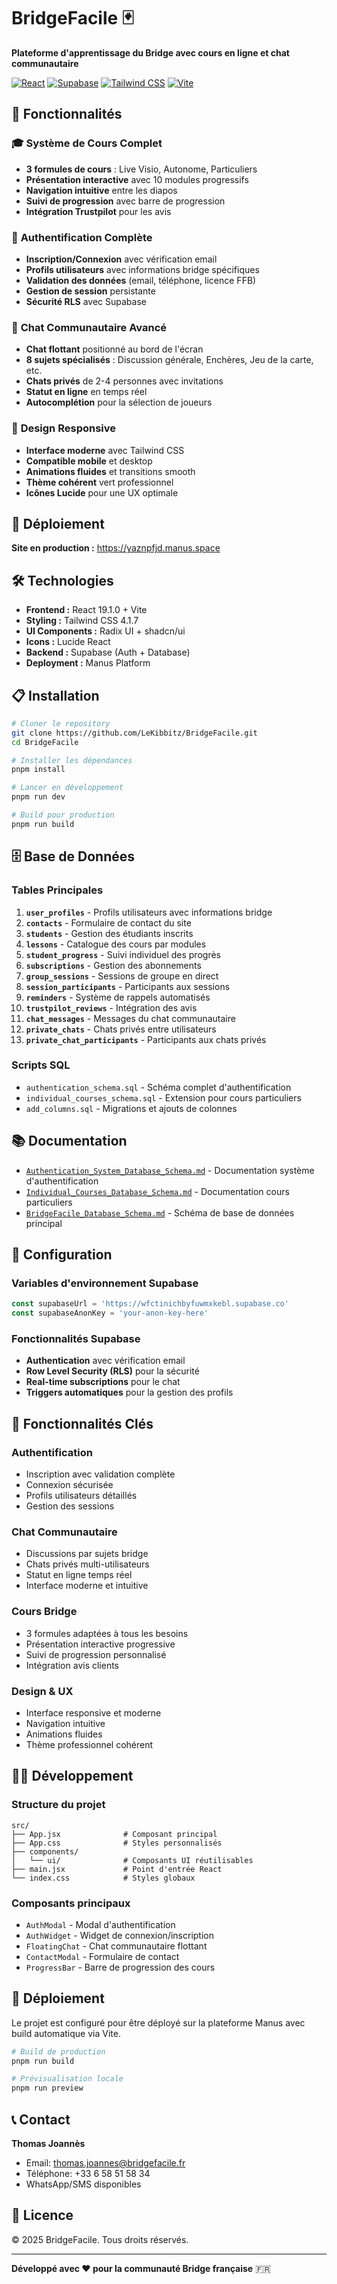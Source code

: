 # BridgeFacile 🃏

**Plateforme d'apprentissage du Bridge avec cours en ligne et chat communautaire**

[![React](https://img.shields.io/badge/React-19.1.0-blue.svg)](https://reactjs.org/)
[![Supabase](https://img.shields.io/badge/Supabase-Auth%20%26%20Database-green.svg)](https://supabase.com/)
[![Tailwind CSS](https://img.shields.io/badge/Tailwind%20CSS-4.1.7-blue.svg)](https://tailwindcss.com/)
[![Vite](https://img.shields.io/badge/Vite-6.3.5-purple.svg)](https://vitejs.dev/)

## 🌟 Fonctionnalités

### 🎓 **Système de Cours Complet**
- **3 formules de cours** : Live Visio, Autonome, Particuliers
- **Présentation interactive** avec 10 modules progressifs
- **Navigation intuitive** entre les diapos
- **Suivi de progression** avec barre de progression
- **Intégration Trustpilot** pour les avis

### 🔐 **Authentification Complète**
- **Inscription/Connexion** avec vérification email
- **Profils utilisateurs** avec informations bridge spécifiques
- **Validation des données** (email, téléphone, licence FFB)
- **Gestion de session** persistante
- **Sécurité RLS** avec Supabase

### 💬 **Chat Communautaire Avancé**
- **Chat flottant** positionné au bord de l'écran
- **8 sujets spécialisés** : Discussion générale, Enchères, Jeu de la carte, etc.
- **Chats privés** de 2-4 personnes avec invitations
- **Statut en ligne** en temps réel
- **Autocomplétion** pour la sélection de joueurs

### 📱 **Design Responsive**
- **Interface moderne** avec Tailwind CSS
- **Compatible mobile** et desktop
- **Animations fluides** et transitions smooth
- **Thème cohérent** vert professionnel
- **Icônes Lucide** pour une UX optimale

## 🚀 Déploiement

**Site en production :** https://yaznpfjd.manus.space

## 🛠️ Technologies

- **Frontend :** React 19.1.0 + Vite
- **Styling :** Tailwind CSS 4.1.7
- **UI Components :** Radix UI + shadcn/ui
- **Icons :** Lucide React
- **Backend :** Supabase (Auth + Database)
- **Deployment :** Manus Platform

## 📋 Installation

```bash
# Cloner le repository
git clone https://github.com/LeKibbitz/BridgeFacile.git
cd BridgeFacile

# Installer les dépendances
pnpm install

# Lancer en développement
pnpm run dev

# Build pour production
pnpm run build
```

## 🗄️ Base de Données

### Tables Principales

1. **`user_profiles`** - Profils utilisateurs avec informations bridge
2. **`contacts`** - Formulaire de contact du site
3. **`students`** - Gestion des étudiants inscrits
4. **`lessons`** - Catalogue des cours par modules
5. **`student_progress`** - Suivi individuel des progrès
6. **`subscriptions`** - Gestion des abonnements
7. **`group_sessions`** - Sessions de groupe en direct
8. **`session_participants`** - Participants aux sessions
9. **`reminders`** - Système de rappels automatisés
10. **`trustpilot_reviews`** - Intégration des avis
11. **`chat_messages`** - Messages du chat communautaire
12. **`private_chats`** - Chats privés entre utilisateurs
13. **`private_chat_participants`** - Participants aux chats privés

### Scripts SQL

- `authentication_schema.sql` - Schéma complet d'authentification
- `individual_courses_schema.sql` - Extension pour cours particuliers
- `add_columns.sql` - Migrations et ajouts de colonnes

## 📚 Documentation

- [`Authentication_System_Database_Schema.md`](./Authentication_System_Database_Schema.md) - Documentation système d'authentification
- [`Individual_Courses_Database_Schema.md`](./Individual_Courses_Database_Schema.md) - Documentation cours particuliers
- [`BridgeFacile_Database_Schema.md`](./BridgeFacile_Database_Schema.md) - Schéma de base de données principal

## 🔧 Configuration

### Variables d'environnement Supabase

```javascript
const supabaseUrl = 'https://wfctinichbyfuwmxkebl.supabase.co'
const supabaseAnonKey = 'your-anon-key-here'
```

### Fonctionnalités Supabase

- **Authentication** avec vérification email
- **Row Level Security (RLS)** pour la sécurité
- **Real-time subscriptions** pour le chat
- **Triggers automatiques** pour la gestion des profils

## 🎯 Fonctionnalités Clés

### Authentification
- Inscription avec validation complète
- Connexion sécurisée
- Profils utilisateurs détaillés
- Gestion des sessions

### Chat Communautaire
- Discussions par sujets bridge
- Chats privés multi-utilisateurs
- Statut en ligne temps réel
- Interface moderne et intuitive

### Cours Bridge
- 3 formules adaptées à tous les besoins
- Présentation interactive progressive
- Suivi de progression personnalisé
- Intégration avis clients

### Design & UX
- Interface responsive et moderne
- Navigation intuitive
- Animations fluides
- Thème professionnel cohérent

## 👨‍💻 Développement

### Structure du projet

```
src/
├── App.jsx              # Composant principal
├── App.css              # Styles personnalisés
├── components/
│   └── ui/              # Composants UI réutilisables
├── main.jsx             # Point d'entrée React
└── index.css            # Styles globaux
```

### Composants principaux

- `AuthModal` - Modal d'authentification
- `AuthWidget` - Widget de connexion/inscription
- `FloatingChat` - Chat communautaire flottant
- `ContactModal` - Formulaire de contact
- `ProgressBar` - Barre de progression des cours

## 🚀 Déploiement

Le projet est configuré pour être déployé sur la plateforme Manus avec build automatique via Vite.

```bash
# Build de production
pnpm run build

# Prévisualisation locale
pnpm run preview
```

## 📞 Contact

**Thomas Joannès**
- Email: thomas.joannes@bridgefacile.fr
- Téléphone: +33 6 58 51 58 34
- WhatsApp/SMS disponibles

## 📄 Licence

© 2025 BridgeFacile. Tous droits réservés.

---

**Développé avec ❤️ pour la communauté Bridge française** 🇫🇷

